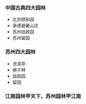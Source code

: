 ### 中国古典四大园林
* 北京颐和园
* 承德避暑山庄
* 苏州拙政园
* 苏州留园

### 苏州四大园林
* 沧浪亭
* 狮子林
* 拙政园
* 留园

### 江南园林甲天下，苏州园林甲江南
